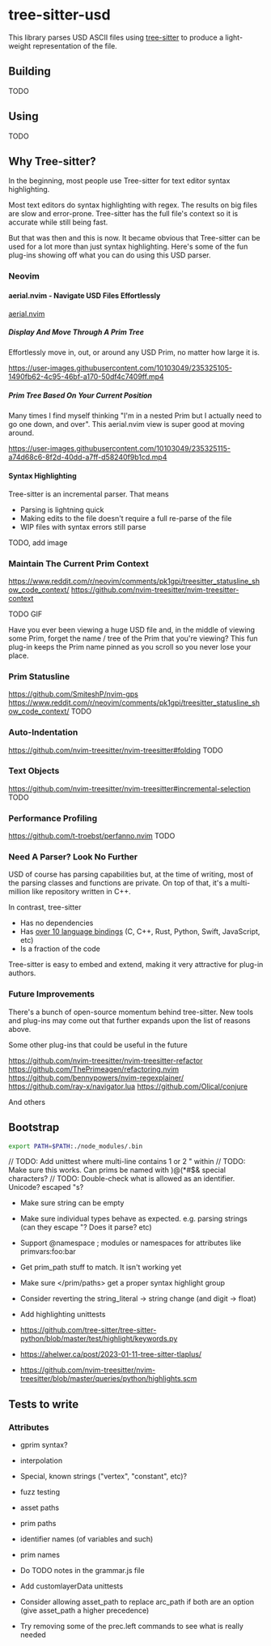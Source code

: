 # tree-sitter-usd

This library parses USD ASCII files using [tree-sitter](https://tree-sitter.github.io/tree-sitter)
to produce a light-weight representation of the file.


## Building
TODO


## Using
TODO


## Why Tree-sitter?

In the beginning, most people use Tree-sitter for text editor syntax highlighting.

Most text editors do syntax highlighting with regex. The results on big files
are slow and error-prone. Tree-sitter has the full file's context so it is
accurate while still being fast.

But that was then and this is now. It became obvious that Tree-sitter can be
used for a lot more than just syntax highlighting. Here's some of the fun
plug-ins showing off what you can do using this USD parser.


### Neovim
#### aerial.nvim - Navigate USD Files Effortlessly
[aerial.nvim](https://github.com/stevearc/aerial.nvim)

##### Display And Move Through A Prim Tree
Effortlessly move in, out, or around any USD Prim, no matter how large it is.

https://user-images.githubusercontent.com/10103049/235325105-1490fb62-4c95-46bf-a170-50df4c7409ff.mp4


##### Prim Tree Based On Your Current Position
Many times I find myself thinking "I'm in a nested Prim but I actually need to
go one down, and over". This aerial.nvim view is super good at moving around.

https://user-images.githubusercontent.com/10103049/235325115-a74d68c6-8f2d-40dd-a7ff-d58240f9b1cd.mp4


#### Syntax Highlighting
Tree-sitter is an incremental parser. That means

- Parsing is lightning quick
- Making edits to the file doesn't require a full re-parse of the file
- WIP files with syntax errors still parse

TODO, add image


### Maintain The Current Prim Context
https://www.reddit.com/r/neovim/comments/pk1gpi/treesitter_statusline_show_code_context/
https://github.com/nvim-treesitter/nvim-treesitter-context

TODO GIF

Have you ever been viewing a huge USD file and, in the middle of viewing some
Prim, forget the name / tree of the Prim that you're viewing? This fun plug-in
keeps the Prim name pinned as you scroll so you never lose your place.


### Prim Statusline
https://github.com/SmiteshP/nvim-gps
https://www.reddit.com/r/neovim/comments/pk1gpi/treesitter_statusline_show_code_context/
TODO


### Auto-Indentation
https://github.com/nvim-treesitter/nvim-treesitter#folding
TODO


### Text Objects
https://github.com/nvim-treesitter/nvim-treesitter#incremental-selection
TODO


### Performance Profiling
https://github.com/t-troebst/perfanno.nvim
TODO


### Need A Parser? Look No Further
USD of course has parsing capabilities but, at the time of writing, most of the
parsing classes and functions are private. On top of that, it's a multi-million
like repository written in C++.

In contrast, tree-sitter

- Has no dependencies
- Has [over 10 language bindings](https://tree-sitter.github.io/tree-sitter/#language-bindings) (C, C++, Rust, Python, Swift, JavaScript, etc)
- Is a fraction of the code

Tree-sitter is easy to embed and extend, making it very attractive for plug-in authors.


### Future Improvements
There's a bunch of open-source momentum behind tree-sitter. New tools and plug-ins
may come out that further expands upon the list of reasons above. 

Some other plug-ins that could be useful in the future

https://github.com/nvim-treesitter/nvim-treesitter-refactor
https://github.com/ThePrimeagen/refactoring.nvim
https://github.com/bennypowers/nvim-regexplainer/
https://github.com/ray-x/navigator.lua
https://github.com/Olical/conjure

And others


## Bootstrap
```sh
export PATH=$PATH:./node_modules/.bin
```









// TODO: Add unittest where multi-line contains 1 or 2 " within
// TODO: Make sure this works. Can prims be named with )@(*#$& special characters?
// TODO: Double-check what is allowed as an identifier. Unicode? escaped \"s?

- Make sure string can be empty
- Make sure individual types behave as expected. e.g. parsing strings (can they escape \"? Does it parse? etc)
  <!-- paths = [ -->
  <!--     ("foo.sdf", -->
  <!--      "foo.sdf", -->
  <!--      {}), -->
  <!--     ("foo.sdf1!@#$%^*()-_=+[{]}|;:',<.>", -->
  <!--      "foo.sdf1!@#$%^*()-_=+[{]}|;:',<.>", -->
  <!--      {}), -->
  <!--     ("foo.sdf:SDF_FORMAT_ARGS:a=b&c=d", -->
  <!--      "foo.sdf", -->
  <!--      {"a":"b", "c":"d"}), -->
  <!--     ("foo.sdf?otherargs&evenmoreargs:SDF_FORMAT_ARGS:a=b&c=d", -->
  <!--      "foo.sdf?otherargs&evenmoreargs", -->
  <!--      {"a":"b", "c":"d"}), -->
  <!-- ] -->

- Support @namespace        ; modules or namespaces for attributes like primvars:foo:bar
- Get prim_path stuff to match. It isn't working yet
- Make sure </prim/paths> get a proper syntax highlight group

- Consider reverting the string_literal -> string change (and digit -> float)

- Add highlighting unittests
 - https://github.com/tree-sitter/tree-sitter-python/blob/master/test/highlight/keywords.py
 - https://ahelwer.ca/post/2023-01-11-tree-sitter-tlaplus/
 - https://github.com/nvim-treesitter/nvim-treesitter/blob/master/queries/python/highlights.scm


## Tests to write
### Attributes
- gprim syntax?
 - interpolation
  - Special, known strings ("vertex", "constant", etc)?


- fuzz testing
 - asset paths
 - prim paths
 - identifier names (of variables and such)
 - prim names


- Do TODO notes in the grammar.js file
- Add customlayerData unittests


- Consider allowing asset_path to replace arc_path if both are an option (give asset_path a higher precedence)
- Try removing some of the prec.left commands to see what is really needed

